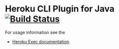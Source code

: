 # Heroku CLI Plugin for Java [![Build Status](https://travis-ci.org/heroku/plugin-java.svg?branch=master)](https://travis-ci.org/heroku/plugin-java)

For usage information see the

* [Heroku Exec documentation](https://devcenter.heroku.com/articles/heroku-exec).
